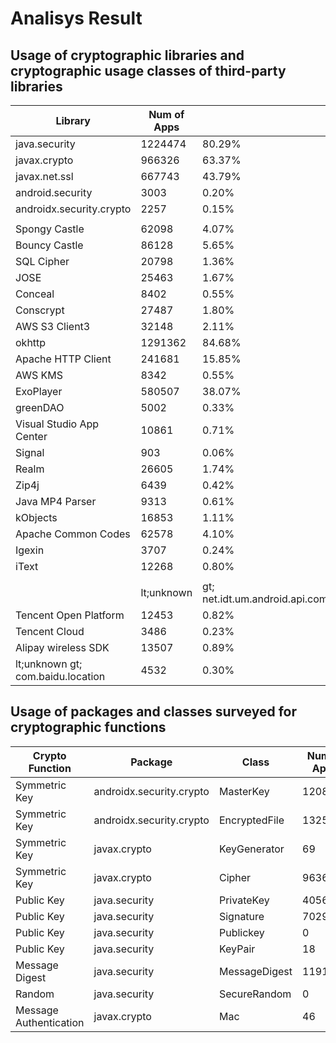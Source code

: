Analisys Result
====

## Usage of cryptographic libraries and cryptographic usage classes of third-party libraries
| Library | Num of Apps | |
----|----|----
|java.security  |  1224474  |  80.29%|
|javax.crypto  |  966326  |  63.37%|
|javax.net.ssl  |  667743  |  43.79%|
|android.security  |  3003  |  0.20%|
|androidx.security.crypto  |  2257  |  0.15%|
||||
|Spongy Castle  |  62098  |  4.07%|
|Bouncy Castle  |  86128  |  5.65%|
|SQL Cipher  |  20798  |  1.36%|
|JOSE  |  25463  |  1.67%|
|Conceal  |  8402  |  0.55%|
|Conscrypt  |  27487  |  1.80%
|AWS S3 Client3  |  32148  |  2.11%|
|okhttp  |  1291362  |  84.68%|
|Apache HTTP Client  |  241681  |  15.85%|
|AWS  KMS  |  8342  |  0.55%|
|ExoPlayer  |  580507  |  38.07%|
|greenDAO | 5002 | 0.33% |
|Visual Studio App Center  |  10861  |  0.71%|
|Signal | 903 | 0.06%|
|Realm  |  26605  |  1.74%|
|Zip4j  |  6439  |  0.42%|
|Java MP4 Parser | 9313 | 0.61%|
|kObjects | 16853 | 1.11%|
|Apache Common Codes  |  62578  |  4.10%|
|Igexin | 3707 | 0.24% |
|iText  |  12268  |  0.80%|
||||
| | lt;unknown | gt; net.idt.um.android.api.com.config| 26 | 0.00%|
|Tencent Open Platform  |  12453  |  0.82%|
|Tencent Cloud | 3486 | 0.23%
|Alipay wireless SDK  |  13507  |  0.89%|
| lt;unknown gt; com.baidu.location |4532 | 0.30%|

## Usage of packages and classes surveyed for cryptographic functions
| Crypto Function | Package | Class | Num of Apps ||
----|----|----|----|----
| Symmetric Key | androidx.security.crypto  |  MasterKey  |  1208  |  0.08% |
| Symmetric Key |  androidx.security.crypto  |  EncryptedFile  |  1325  |  0.09% |
| Symmetric Key |  javax.crypto  |  KeyGenerator  |  69  |  0.00% |
| Symmetric Key |  javax.crypto  |  Cipher  |  963682  |  63.19% |
| Public Key |  java.security  |  PrivateKey  |  40567  |  2.66% |
| Public Key |  java.security  |  Signature  |  702922  |  46.09% |
| Public Key |  java.security  |  Publickey  |  0  |  0.00% |
| Public Key |  java.security  |  KeyPair  |  18  |  0.00% |
| Message Digest |  java.security  |  MessageDigest  |  1191530  |  78.13% |
| Random  |  java.security  |  SecureRandom  |  0  |  0.00% |
| Message Authentication  |  javax.crypto  |  Mac  |  46  |  0.00% \

